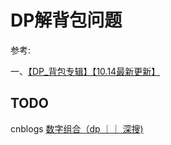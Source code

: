 # DP解背包问题



参考:

一、[【DP_背包专辑】【10.14最新更新】](https://blog.csdn.net/woshi250hua/article/details/7636866)





## TODO

cnblogs [数字组合（dp ｜｜ 深搜)](https://www.cnblogs.com/wk-love-zsy/p/13894302.html)

